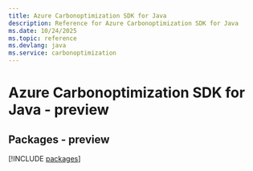 ```yaml
---
title: Azure Carbonoptimization SDK for Java
description: Reference for Azure Carbonoptimization SDK for Java
ms.date: 10/24/2025
ms.topic: reference
ms.devlang: java
ms.service: carbonoptimization
---
```

# Azure Carbonoptimization SDK for Java - preview
## Packages - preview
[!INCLUDE [packages](carbonoptimization-index.md)]